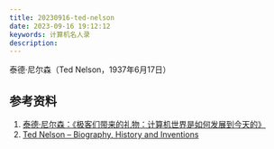 ```yaml
---
title: 20230916-ted-nelson
date: 2023-09-16 19:12:12
keywords: 计算机名人录
description: 
---
```


泰德·尼尔森（Ted Nelson，1937年6月17日）

## 参考资料

1. [泰德·尼尔森：《极客们带来的礼物：计算机世界是如何发展到今天的》](https://zhuanlan.zhihu.com/p/102268982)
2. [Ted Nelson – Biography, History and Inventions](https://history-computer.com/ted-nelson-complete-biography/)
